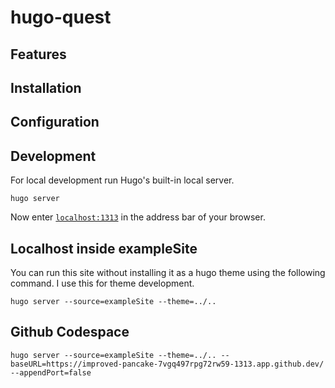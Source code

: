 # hugo-quest

## Features

## Installation

## Configuration

## Development
For local development run Hugo's built-in local server.

```
hugo server
```

Now enter [`localhost:1313`](http://localhost:1313) in the address bar of your browser.

## Localhost inside exampleSite

You can run this site without installing it as a hugo theme using the following command. I use this for theme development.

```
hugo server --source=exampleSite --theme=../..
```

## Github Codespace

```
hugo server --source=exampleSite --theme=../.. --baseURL=https://improved-pancake-7vgq497rpg72rw59-1313.app.github.dev/ --appendPort=false
```